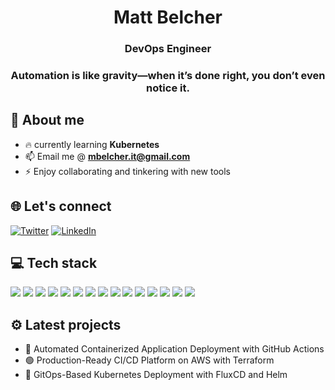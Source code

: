 <h1 align="center">Matt Belcher</h1>
<h3 align="center">DevOps Engineer</h3>
<h3 align="center">Automation is like gravity—when it’s done right, you don’t even notice it.</h3>


<h2> 🚀 About me </h2>

- 🔥 currently learning **Kubernetes**
- 📫 Email me @ **mbelcher.it@gmail.com**
- ⚡ Enjoy collaborating and tinkering with new tools

<h2 align="left"> 🌐 Let's connect</h2>

[![Twitter](https://img.shields.io/badge/Twitter-%231DA1F2.svg?style=for-the-badge&logo=Twitter&logoColor=white)](https://x.com/mbelcherOps)
[![LinkedIn](https://img.shields.io/badge/LinkedIn-%230A66C2.svg?style=for-the-badge&logo=LinkedIn&logoColor=white)](https://www.linkedin.com/in/matt-belcher-15563254)

<h2 align="left">💻 Tech stack</h2>


<p align="left">
  <img src="https://img.shields.io/badge/AWS-orange?style=for-the-badge&logo=kubernetes&logoColor=black" />
  <img src="https://img.shields.io/badge/Docker-blue?style=for-the-badge&logo=Docker&logoColor=white" />
  <img src="https://img.shields.io/badge/Ansible-black.svg?style=for-the-badge&logo=Ansible&logoColor=white" />
  <img src="https://img.shields.io/badge/Terraform-623CE4?style=for-the-badge&logo=terraform&logoColor=black" />
  <img src="https://img.shields.io/badge/Redhat-red?style=for-the-badge&logo=redhat&logoColor=black" />
  <img src="https://img.shields.io/badge/GitHub-%23181717.svg?style=for-the-badge&logo=GitHub&logoColor=white" />
  <img src="https://img.shields.io/badge/Jenkins-D24939?style=for-the-badge&logo=jenkins&logoColor=black" />  
  <img src="https://img.shields.io/badge/Python-%233776AB.svg?style=for-the-badge&logo=Python&logoColor=white" />
  <img src="https://img.shields.io/badge/Kubernetes-blue?style=for-the-badge&logo=kubernetes&logoColor=white" />
  <img src="https://img.shields.io/badge/Bash-black?style=for-the-badge&logo=Bash&logoColor=white" />
  <img src="https://img.shields.io/badge/Postman-%23FF6C37.svg?style=for-the-badge&logo=Postman&logoColor=black" />
  <img src="https://img.shields.io/badge/Node.js-%23339933.svg?style=for-the-badge&logo=Node.js&logoColor=white" />
  <img src="https://img.shields.io/badge/Express.js-%23000000.svg?style=for-the-badge&logo=Express&logoColor=white" />
  <img src="https://img.shields.io/badge/React-%2361DAFB.svg?style=for-the-badge&logo=React&logoColor=black" />
  <img src="https://img.shields.io/badge/MongoDB-%2347A248.svg?style=for-the-badge&logo=MongoDB&logoColor=white" />
</p>

<h2 align="left"> ⚙️ Latest projects</h2>

- 🧰 Automated Containerized Application Deployment with GitHub Actions
- 🟢 Production-Ready CI/CD Platform on AWS with Terraform
- 💢 GitOps-Based Kubernetes Deployment with FluxCD and Helm

<!-- <h2 align="left">📊 Stats</h2>

<p>
  <img align="center" src="https://github-readme-stats.vercel.app/api?username=mbelcherjs&show_icons=true&theme=dark&bg_color=000000" alt="mbelcherjs" />
</p>

<p>
  <img align="center" src="https://github-readme-stats.vercel.app/api/top-langs/?username=mbelcherjs&layout=compact&theme=dark&bg_color=000000" alt="mbelcherjs" />
</p> -->
